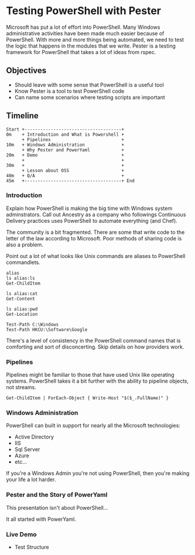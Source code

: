 # Testing PowerShell with Pester

Microsoft has put a lot of effort into PowerShell. Many Windows administrative activities have been made
much easier because of PowerShell. With more and more things being automated, we need to test the logic
that happens in the modules that we write. Pester is a testing framework for PowerShell that takes a lot
of ideas from rspec.

## Objectives

* Should leave with some sense that PowerShell is a useful tool
* Know Pester is a tool to test PowerShell code
* Can name some scenarios where testing scripts are important

## Timeline

    Start +-------------------------------------+
    0m    + Introduction and What is Powershell +
          + Pipelines                           +
    10m   + Windows Administration              +
          + Why Pester and PowerYaml            +
    20m   + Demo                                +
          +                                     +
    30m   +                                     +
          + Lesson about OSS                    +
    40m   + Q/A                                 +
    45m   +-------------------------------------+ End

### Introduction

Explain how PowerShell is making the big time with Windows system adminstrators. Call
out Ancestry as a company who followings Continuous Delivery practices uses PowerShell
to automate everything (and Chef).

The community is a bit fragmented. There are some that write code to the letter of the law
according to Microsoft. Poor methods of sharing code is also a problem.

Point out a lot of what looks like Unix commands are aliases to PowerShell
commandlets.

    alias
    ls alias:ls
    Get-ChildItem

    ls alias:cat
    Get-Content

    ls alias:pwd
    Get-Location

    Test-Path C:\Windows
    Test-Path HKCU:\Software\Google

There's a level of consistency in the PowerShell command names that is
comforting and sort of disconcerting. Skip details on how providers work.

### Pipelines

Pipelines might be familiar to those that have used Unix like operating systems. PowerShell takes
it a bit further with the ability to pipeline objects, not streams.

    Get-ChildItem | ForEach-Object { Write-Host "$($_.FullName)" }

### Windows Administration

PowerShell can built in support for nearly all the Microsoft technologies:

* Active Directory
* IIS
* Sql Server
* Azure
* etc...

If you're a Windows Admin you're not using PowerShell, then you're making your
life a lot harder.

### Pester and the Story of PowerYaml

This presentation isn't about PowerShell...

It all started with PowerYaml.

### Live Demo

* Test Structure

